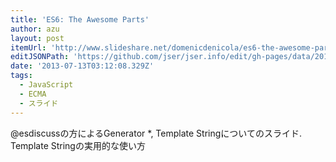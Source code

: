 ```yaml
---
title: 'ES6: The Awesome Parts'
author: azu
layout: post
itemUrl: 'http://www.slideshare.net/domenicdenicola/es6-the-awesome-parts'
editJSONPath: 'https://github.com/jser/jser.info/edit/gh-pages/data/2013/07/index.json'
date: '2013-07-13T03:12:08.329Z'
tags:
  - JavaScript
  - ECMA
  - スライド
---
```

@esdiscussの方によるGenerator *, Template Stringについてのスライド.
Template Stringの実用的な使い方
